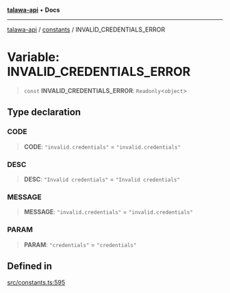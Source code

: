 [**talawa-api**](../../README.md) • **Docs**

***

[talawa-api](../../modules.md) / [constants](../README.md) / INVALID\_CREDENTIALS\_ERROR

# Variable: INVALID\_CREDENTIALS\_ERROR

> `const` **INVALID\_CREDENTIALS\_ERROR**: `Readonly`\<`object`\>

## Type declaration

### CODE

> **CODE**: `"invalid.credentials"` = `"invalid.credentials"`

### DESC

> **DESC**: `"Invalid credentials"` = `"Invalid credentials"`

### MESSAGE

> **MESSAGE**: `"invalid.credentials"` = `"invalid.credentials"`

### PARAM

> **PARAM**: `"credentials"` = `"credentials"`

## Defined in

[src/constants.ts:595](https://github.com/PalisadoesFoundation/talawa-api/blob/3bacbf38707ebd3e3e5f1bc5b4cc7aa3b2adc169/src/constants.ts#L595)

